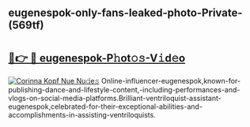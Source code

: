 ## eugenespok-only-fans​-leaked-photo​-Private-(569tf)


# <h2><a href="https://mediaupload.pro?title=eugenespok&ref=git">🔗👉 🔴 eugenespok-P𝚑ot𝚘𝚜-V𝚒d𝚎o</a></h2>

[![Corinna Kopf Nue Nu𝚍e𝚜](https://i.imgur.com/0qMVB7G.gif)](https://mediaupload.pro?title=eugenespok&ref=git)
Online-influencer-eugenespok,known-for-publishing-dance-and-lifestyle-content,-including-performances-and-vlogs-on-social-media-platforms.Brilliant-ventriloquist-assistant-eugenespok,celebrated-for-their-exceptional-abilities-and-accomplishments-in-assisting-ventriloquists.  